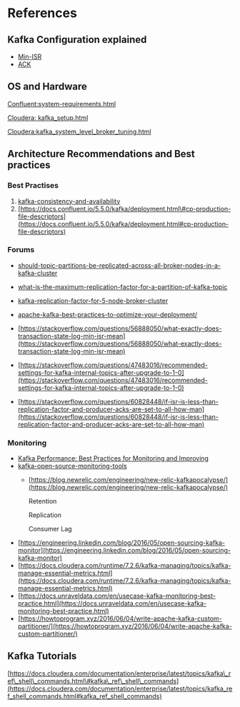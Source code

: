 # References

## Kafka Configuration explained

* [Min-ISR](https://www.cloudkarafka.com/blog/2019-09-28-what-does-in-sync-in-apache-kafka-really-mean.html)
* [ACK](https://medium.com/better-programming/kafka-acks-explained-c0515b3b707e)

## OS and Hardware

[Confluent:system-requirements.html](https://docs.confluent.io/5.5.0/installation/system-requirements.html)

[Cloudera: kafka\_setup.html](https://docs.cloudera.com/documentation/enterprise/latest/topics/kafka_setup.html)

[Cloudera:](https://docs.cloudera.com/documentation/enterprise/latest/topics/kafka_setup.html)[kafka\_system\_level\_broker\_tuning.html](https://docs.cloudera.com/documentation/enterprise/latest/topics/kafka_system_level_broker_tuning.html)

## Architecture Recommendations and Best practices

### Best Practises

1. [kafka-consistency-and-availability](https://blog.hiya.com/hiyas-best-practices-around-kafka-consistency-and-availability)
2. [https://docs.confluent.io/5.5.0/kafka/deployment.html\#cp-production-file-descriptors](https://docs.confluent.io/5.5.0/kafka/deployment.html#cp-production-file-descriptors)

### Forums

* [should-topic-partitions-be-replicated-across-all-broker-nodes-in-a-kafka-cluster](https://stackoverflow.com/questions/61203211/should-topic-partitions-be-replicated-across-all-broker-nodes-in-a-kafka-cluster)
* [what-is-the-maximum-replication-factor-for-a-partition-of-kafka-topic](https://stackoverflow.com/questions/58806481/what-is-the-maximum-replication-factor-for-a-partition-of-kafka-topic)
* [kafka-replication-factor-for-5-node-broker-cluster](https://stackoverflow.com/questions/65719831/kafka-replication-factor-for-5-node-broker-cluster)
* [apache-kafka-best-practices-to-optimize-your-deployment/](https://www.infoq.com/articles/apache-kafka-best-practices-to-optimize-your-deployment/)



* [https://stackoverflow.com/questions/56888050/what-exactly-does-transaction-state-log-min-isr-mean](https://stackoverflow.com/questions/56888050/what-exactly-does-transaction-state-log-min-isr-mean) 
* [https://stackoverflow.com/questions/47483016/recommended-settings-for-kafka-internal-topics-after-upgrade-to-1-0](https://stackoverflow.com/questions/47483016/recommended-settings-for-kafka-internal-topics-after-upgrade-to-1-0) 
* [https://stackoverflow.com/questions/60828448/if-isr-is-less-than-replication-factor-and-producer-acks-are-set-to-all-how-man](https://stackoverflow.com/questions/60828448/if-isr-is-less-than-replication-factor-and-producer-acks-are-set-to-all-how-man)

### Monitoring

* [Kafka Performance: Best Practices for Monitoring and Improving](https://youtu.be/R6OKibnXpBs)
* [kafka-open-source-monitoring-tools](https://sematext.com/blog/kafka-open-source-monitoring-tools/)
  * [https://blog.newrelic.com/engineering/new-relic-kafkapocalypse/](https://blog.newrelic.com/engineering/new-relic-kafkapocalypse/)

    Retention

    Replication

    Consumer Lag
* [https://engineering.linkedin.com/blog/2016/05/open-sourcing-kafka-monitor](https://engineering.linkedin.com/blog/2016/05/open-sourcing-kafka-monitor)
* [https://docs.cloudera.com/runtime/7.2.6/kafka-managing/topics/kafka-manage-essential-metrics.html](https://docs.cloudera.com/runtime/7.2.6/kafka-managing/topics/kafka-manage-essential-metrics.html)
* [https://docs.unraveldata.com/en/usecase-kafka-monitoring-best-practice.html](https://docs.unraveldata.com/en/usecase-kafka-monitoring-best-practice.html)    
* [https://howtoprogram.xyz/2016/06/04/write-apache-kafka-custom-partitioner/](https://howtoprogram.xyz/2016/06/04/write-apache-kafka-custom-partitioner/)

## Kafka Tutorials



[https://docs.cloudera.com/documentation/enterprise/latest/topics/kafka\_ref\_shell\_commands.html\#kafka\_ref\_shell\_commands](https://docs.cloudera.com/documentation/enterprise/latest/topics/kafka_ref_shell_commands.html#kafka_ref_shell_commands)

